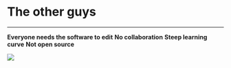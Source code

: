 # The other guys

---

**Everyone needs the software to edit**
**No collaboration**
**Steep learning curve**
**Not open source**

![](https://pbs.twimg.com/profile_images/616542814319415296/McCTpH_E.jpg)

